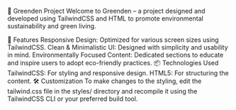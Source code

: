 🌱 Greenden Project
Welcome to Greenden – a project designed and developed using TailwindCSS and HTML to promote environmental sustainability and green living.

🚀 Features
Responsive Design: Optimized for various screen sizes using TailwindCSS.
Clean & Minimalistic UI: Designed with simplicity and usability in mind.
Environmentally Focused Content: Dedicated sections to educate and inspire users to adopt eco-friendly practices.
📦 Technologies Used
TailwindCSS: For styling and responsive design.
HTML5: For structuring the content.
🛠️ Customization
To make changes to the styling, edit the tailwind.css file in the styles/ directory and recompile it using the TailwindCSS CLI or your preferred build tool.
